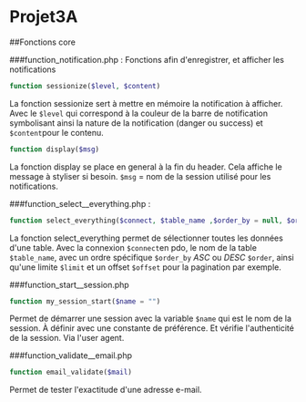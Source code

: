 Projet3A
========
##Fonctions core

###function_notification.php :
Fonctions afin d'enregistrer, et afficher les notifications
```php
function sessionize($level, $content)
```

La fonction sessionize sert à mettre en mémoire la notification à afficher. Avec le `$level` qui correspond à la couleur de la barre de notification symbolisant ainsi la nature de la notification (danger ou success) et `$content`pour le contenu.

```php
function display($msg)
```

La fonction display se place en general à la fin du header. Cela affiche le message à styliser si besoin. `$msg` = nom de la session utilisé pour les notifications.

###function_select__everything.php :
```php
function select_everything($connect, $table_name ,$order_by = null, $order = null, $limit = null, $offset = null)
```
La fonction select_everything permet de sélectionner toutes les données d'une table. Avec la connexion `$connect`en pdo, le nom de la table `$table_name`, avec un ordre spécifique `$order_by` *ASC* ou *DESC* `$order`, ainsi qu'une limite `$limit` et un offset `$offset` pour la pagination par exemple.

###function_start__session.php
```php
function my_session_start($name = "")
```
Permet de démarrer une session avec la variable `$name` qui est le nom de la session. À définir avec une constante de préférence. Et vérifie l'authenticité de la session. Via l'user agent. 

###function_validate__email.php
```php
function email_validate($mail)
```
Permet de tester l'exactitude d'une adresse e-mail.
